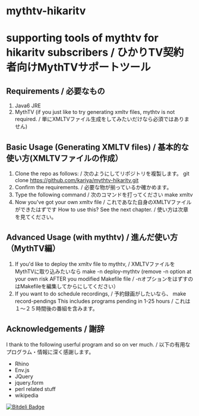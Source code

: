 mythtv-hikaritv
===============

# supporting tools of mythtv for hikaritv subscribers / ひかりTV契約者向けMythTVサポートツール

## Requirements / 必要なもの
1. Java6 JRE
2. MythTV (if you just like to try generating xmltv files, mythtv is not required. / 単にXMLTVファイル生成をしてみたいだけなら必須ではありません)

## Basic Usage (Generating XMLTV files) / 基本的な使い方(XMLTVファイルの作成）
1. Clone the repo as follows: / 次のようにしてリポジトリを複製します。
	git clone https://github.com/kariya/mythtv-hikaritv.git
2. Confirm the requirements. / 必要な物が揃っているか確かめます。
3. Type the following command / 次のコマンドを打ってください
	make xmltv
4. Now you've got your own xmltv file / これであなた自身のXMLTVファイルができたはずです
   How to use this? See the next chapter. / 使い方は次章を見てください。


## Advanced Usage (with mythtv) / 進んだ使い方（MythTV編）
1. If you'd like to deploy the xmltv file to mythtv, / XMLTVファイルをMythTVに取り込みたいなら
	make -n deploy-mythtv
	(remove -n option at your own risk AFTER you modified Makefile file / -nオプションをはずすのはMakefileを編集してからにしてください）
2. If you want to do schedule recordings, / 予約録画がしたいなら、
	make record-pendings
	This includes programs pending in 1-25 hours / これは１～２５時間後の番組を含みます。


## Acknowledgements / 謝辞
I thank to the following userful program and so on ver much. / 以下の有用なプログラム・情報に深く感謝します。
* Rhino
* Env.js
* JQuery
* jquery.form
* perl related stuff
* wikipedia




[![Bitdeli Badge](https://d2weczhvl823v0.cloudfront.net/kariya/mythtv-hikaritv/trend.png)](https://bitdeli.com/free "Bitdeli Badge")

